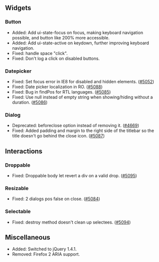 <script>{
	"title": "jQuery UI 1.8rc1 Changelog"
}</script>

## Widgets

### Button

* Added: Add ui-state-focus on focus, making keyboard navigation possible, and button like 200% more accessible.
* Added: Add ui-state-active on keydown, further improving keyboard navigation.
* Fixed: handle space "click".
* Fixed: Don't log a click on disabled buttons.

### Datepicker

* Fixed: Set focus error in IE8 for disabled and hidden elements. ([#5052](http://bugs.jqueryui.com/ticket/5052))
* Fixed: Date picker localization in RO. ([#5088](http://bugs.jqueryui.com/ticket/5088))
* Fixed: Bug in findPos for RTL languages. ([#5085](http://bugs.jqueryui.com/ticket/5085))
* Fixed: Use null instead of empty string when showing/hiding without a duration. ([#5086](http://bugs.jqueryui.com/ticket/5086))

### Dialog

* Deprecated: beforeclose option instead of removing it. ([#4669](http://bugs.jqueryui.com/ticket/4669))
* Fixed: Added padding and margin to the right side of the titlebar so the title doesn't go behind the close icon. ([#5087](http://bugs.jqueryui.com/ticket/5087))

## Interactions

### Droppable

* Fixed: Droppable body let revert a div on a valid drop. ([#5095](http://bugs.jqueryui.com/ticket/5095))

### Resizable

* Fixed: 2 dialogs pos false on close. ([#5084](http://bugs.jqueryui.com/ticket/5084))

### Selectable

* Fixed: destroy method doesn't clean up selectees. ([#5094](http://bugs.jqueryui.com/ticket/5094))

## Miscellaneous

* Added: Switched to jQuery 1.4.1.
* Removed: Firefox 2 ARIA support.
